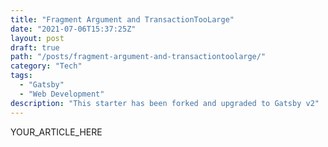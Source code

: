 ```yaml
---
title: "Fragment Argument and TransactionTooLarge"
date: "2021-07-06T15:37:25Z"
layout: post
draft: true
path: "/posts/fragment-argument-and-transactiontoolarge/"
category: "Tech"
tags:
  - "Gatsby"
  - "Web Development"
description: "This starter has been forked and upgraded to Gatsby v2"
---
```


YOUR_ARTICLE_HERE
